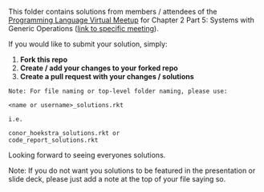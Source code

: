 This folder contains solutions from members / attendees of the [Programming Language Virtual Meetup](https://www.meetup.com/Programming-Languages-Toronto-Meetup/) for Chapter 2 Part 5: Systems with Generic Operations ([link to specific meeting](https://www.meetup.com/Programming-Languages-Toronto-Meetup/events/271911761/)).

If you would like to submit your solution, simply:

1. **Fork this repo**
2. **Create / add your changes to your forked repo**
3. **Create a pull request with your changes / solutions**

```
Note: For file naming or top-level folder naming, please use:

<name or username>_solutions.rkt

i.e.

conor_hoekstra_solutions.rkt or
code_report_solutions.rkt
```

Looking forward to seeing everyones solutions.

Note: If you do not want you solutions to be featured in the presentation or slide deck, please just add a note at the top of your file saying so.
